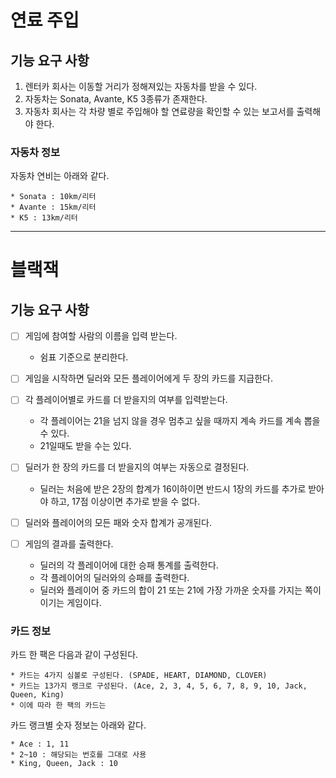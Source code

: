 # 연료 주입

## 기능 요구 사항

1. 렌터카 회사는 이동할 거리가 정해져있는 자동차를 받을 수 있다.
2. 자동차는 Sonata, Avante, K5 3종류가 존재한다.
3. 자동차 회사는 각 차량 별로 주입해야 할 연료량을 확인할 수 있는 보고서를 출력해야 한다.

### 자동차 정보

자동차 연비는 아래와 같다.

```
* Sonata : 10km/리터
* Avante : 15km/리터
* K5 : 13km/리터
```

---

# 블랙잭

## 기능 요구 사항

- [ ] 게임에 참여할 사람의 이름을 입력 받는다.
    - 쉼표 기준으로 분리한다.

- [ ] 게임을 시작하면 딜러와 모든 플레이어에게 두 장의 카드를 지급한다.

- [ ] 각 플레이어별로 카드를 더 받을지의 여부를 입력받는다.
    - 각 플레이어는 21을 넘지 않을 경우 멈추고 싶을 때까지 계속 카드를 계속 뽑을 수 있다.
    - 21일때도 받을 수는 있다.

- [ ] 딜러가 한 장의 카드를 더 받을지의 여부는 자동으로 결정된다.
    - 딜러는 처음에 받은 2장의 합계가 16이하이면 반드시 1장의 카드를 추가로 받아야 하고, 17점 이상이면 추가로 받을 수 없다.

- [ ] 딜러와 플레이어의 모든 패와 숫자 합계가 공개된다.

- [ ] 게임의 결과를 출력한다.
    - 딜러의 각 플레이어에 대한 승패 통계를 출력한다.
    - 각 플레이어의 딜러와의 승패를 출력한다.
    - 딜러와 플레이어 중 카드의 합이 21 또는 21에 가장 가까운 숫자를 가지는 쪽이 이기는 게임이다.

### 카드 정보

카드 한 팩은 다음과 같이 구성된다.

```
* 카드는 4가지 심볼로 구성된다. (SPADE, HEART, DIAMOND, CLOVER)
* 카드는 13가지 랭크로 구성된다. (Ace, 2, 3, 4, 5, 6, 7, 8, 9, 10, Jack, Queen, King)
* 이에 따라 한 팩의 카드는
```

카드 랭크별 숫자 정보는 아래와 같다.

```
* Ace : 1, 11 
* 2~10 : 해당되는 번호를 그대로 사용
* King, Queen, Jack : 10
```
